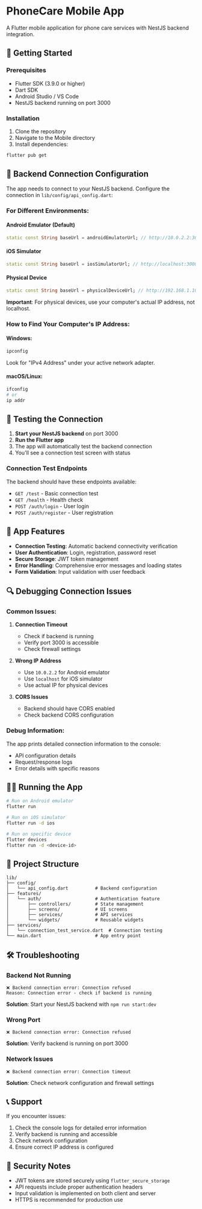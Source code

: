 # PhoneCare Mobile App

A Flutter mobile application for phone care services with NestJS backend integration.

## 🚀 Getting Started

### Prerequisites
- Flutter SDK (3.9.0 or higher)
- Dart SDK
- Android Studio / VS Code
- NestJS backend running on port 3000

### Installation
1. Clone the repository
2. Navigate to the Mobile directory
3. Install dependencies:
```bash
flutter pub get
```

## 🔧 Backend Connection Configuration

The app needs to connect to your NestJS backend. Configure the connection in `lib/config/api_config.dart`:

### For Different Environments:

#### Android Emulator (Default)
```dart
static const String baseUrl = androidEmulatorUrl; // http://10.0.2.2:3000
```

#### iOS Simulator
```dart
static const String baseUrl = iosSimulatorUrl; // http://localhost:3000
```

#### Physical Device
```dart
static const String baseUrl = physicalDeviceUrl; // http://192.168.1.100:3000
```

**Important**: For physical devices, use your computer's actual IP address, not localhost.

### How to Find Your Computer's IP Address:

#### Windows:
```bash
ipconfig
```
Look for "IPv4 Address" under your active network adapter.

#### macOS/Linux:
```bash
ifconfig
# or
ip addr
```

## 🧪 Testing the Connection

1. **Start your NestJS backend** on port 3000
2. **Run the Flutter app**
3. The app will automatically test the backend connection
4. You'll see a connection test screen with status

### Connection Test Endpoints

The backend should have these endpoints available:
- `GET /test` - Basic connection test
- `GET /health` - Health check
- `POST /auth/login` - User login
- `POST /auth/register` - User registration

## 📱 App Features

- **Connection Testing**: Automatic backend connectivity verification
- **User Authentication**: Login, registration, password reset
- **Secure Storage**: JWT token management
- **Error Handling**: Comprehensive error messages and loading states
- **Form Validation**: Input validation with user feedback

## 🔍 Debugging Connection Issues

### Common Issues:

1. **Connection Timeout**
   - Check if backend is running
   - Verify port 3000 is accessible
   - Check firewall settings

2. **Wrong IP Address**
   - Use `10.0.2.2` for Android emulator
   - Use `localhost` for iOS simulator
   - Use actual IP for physical devices

3. **CORS Issues**
   - Backend should have CORS enabled
   - Check backend CORS configuration

### Debug Information:

The app prints detailed connection information to the console:
- API configuration details
- Request/response logs
- Error details with specific reasons

## 🏃‍♂️ Running the App

```bash
# Run on Android emulator
flutter run

# Run on iOS simulator
flutter run -d ios

# Run on specific device
flutter devices
flutter run -d <device-id>
```

## 📁 Project Structure

```
lib/
├── config/
│   └── api_config.dart          # Backend configuration
├── features/
│   └── auth/                    # Authentication feature
│       ├── controllers/         # State management
│       ├── screens/             # UI screens
│       ├── services/            # API services
│       └── widgets/             # Reusable widgets
├── services/
│   └── connection_test_service.dart  # Connection testing
└── main.dart                    # App entry point
```

## 🛠️ Troubleshooting

### Backend Not Running
```
❌ Backend connection error: Connection refused
Reason: Connection error - check if backend is running
```
**Solution**: Start your NestJS backend with `npm run start:dev`

### Wrong Port
```
❌ Backend connection error: Connection refused
```
**Solution**: Verify backend is running on port 3000

### Network Issues
```
❌ Backend connection error: Connection timeout
```
**Solution**: Check network configuration and firewall settings

## 📞 Support

If you encounter issues:
1. Check the console logs for detailed error information
2. Verify backend is running and accessible
3. Check network configuration
4. Ensure correct IP address is configured

## 🔐 Security Notes

- JWT tokens are stored securely using `flutter_secure_storage`
- API requests include proper authentication headers
- Input validation is implemented on both client and server
- HTTPS is recommended for production use
